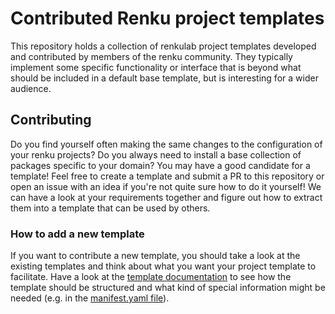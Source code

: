 # Contributed Renku project templates

This repository holds a collection of renkulab project templates developed and contributed by 
members of the renku community. They typically implement some specific functionality or interface
that is beyond what should be included in a default base template, but is interesting for a wider
audience. 

## Contributing

Do you find yourself often making the same changes to the configuration of your renku projects? 
Do you always need to install a base collection of packages specific to your domain? You may have
a good candidate for a template! Feel free to create a template and submit a PR to this repository
or open an issue with an idea if you're not quite sure how to do it yourself! We can have a look 
at your requirements together and figure out how to extract them into a template that can be used
by others. 

### How to add a new template

If you want to contribute a new template, you should take a look at the existing templates and think 
about what you want your project template to facilitate. Have a look at the [template documentation](https://renku.readthedocs.io/en/latest/reference/templates.html)
to see how the template should be structured and what kind of special information might be needed 
(e.g. in the [manifest.yaml file](https://renku.readthedocs.io/en/latest/reference/templates.html)). 

